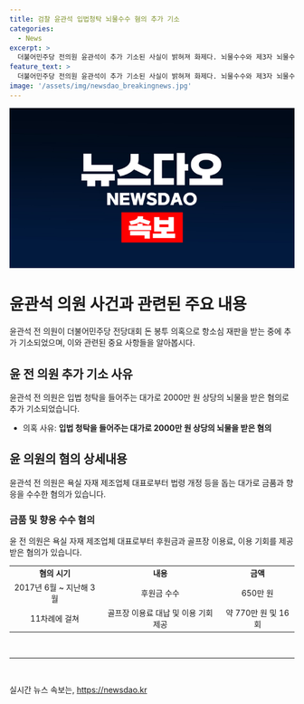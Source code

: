 ```yaml
---
title: 검찰 윤관석 입법청탁 뇌물수수 혐의 추가 기소
categories:
  - News
excerpt: >
  더불어민주당 전의원 윤관석이 추가 기소된 사실이 밝혀져 화제다. 뇌물수수와 제3자 뇌물수수 등의 혐의로 윤 전 의원은 뇌물을 받은 혐의로 불구속 기소됐다. 절수설비 업체 대표로부터 금품 및 향응을 수수한 혐의도 제기됐는데, 송씨로부터 후원금을 받아 의원들에게 후원금을 제공했던 것으로 전해졌다. 윤 전 의원은 이전에도 뇌물수수 등 혐의로 유죄 판결을 받은 바 있다. 검찰 관계자는 입법권과 관련한 뇌물을 수수한 혐의로 공소유지에 만전을 기할 예정이라고 전했다.
feature_text: >
  더불어민주당 전의원 윤관석이 추가 기소된 사실이 밝혀져 화제다. 뇌물수수와 제3자 뇌물수수 등의 혐의로 윤 전 의원은 뇌물을 받은 혐의로 불구속 기소됐다. 절수설비 업체 대표로부터 금품 및 향응을 수수한 혐의도 제기됐는데, 송씨로부터 후원금을 받아 의원들에게 후원금을 제공했던 것으로 전해졌다. 윤 전 의원은 이전에도 뇌물수수 등 혐의로 유죄 판결을 받은 바 있다. 검찰 관계자는 입법권과 관련한 뇌물을 수수한 혐의로 공소유지에 만전을 기할 예정이라고 전했다.
image: '/assets/img/newsdao_breakingnews.jpg'
---
```


<p><img src="/assets/img/newsdao_breakingnews.jpg" alt="implanttips 속보" /></p>

<h1>윤관석 의원 사건과 관련된 주요 내용</h1>

<p data-ke-size="size16">윤관석 전 의원이 더불어민주당 전당대회 돈 봉투 의혹으로 항소심 재판을 받는 중에 추가 기소되었으며, 이와 관련된 중요 사항들을 알아봅시다.</p>

<h2>윤 전 의원 추가 기소 사유</h2>

<p data-ke-size="size16">윤관석 전 의원은 입법 청탁을 들어주는 대가로 2000만 원 상당의 뇌물을 받은 혐의로 추가 기소되었습니다.</p>

<ul>
<li>의혹 사유: <b>입법 청탁을 들어주는 대가로 2000만 원 상당의 뇌물을 받은 혐의</b></li>
</ul>

<h2>윤 의원의 혐의 상세내용</h2>

<p data-ke-size="size16">윤관석 전 의원은 욕실 자재 제조업체 대표로부터 법령 개정 등을 돕는 대가로 금품과 향응을 수수한 혐의가 있습니다.</p>

<h3>금품 및 향응 수수 혐의</h3>

<p data-ke-size="size16">윤 전 의원은 욕실 자재 제조업체 대표로부터 후원금과 골프장 이용료, 이용 기회를 제공받은 혐의가 있습니다.</p>

<table>
  <tr>
    <td style="text-align: center; height: 17px;"><b>혐의 시기</b></td>
    <td style="text-align: center; height: 17px;"><b>내용</b></td>
    <td style="text-align: center; height: 17px;"><b>금액</td>
  </tr>
  <tr>
    <td style="text-align: center; height: 17px;">2017년 6월 ~ 지난해 3월</td>
    <td style="text-align: center; height: 17px;">후원금 수수</td>
    <td style="text-align: center; height: 17px;">650만 원</td>
  </tr>
  <tr>
    <td style="text-align: center; height: 17px;">11차례에 걸쳐</td>
    <td style="text-align: center; height: 17px;">골프장 이용료 대납 및 이용 기회 제공</td>
    <td style="text-align: center; height: 17px;">약 770만 원 및 16회</td>
  </tr>
</table>

<p data-ke-size="size16">&nbsp;</p>

<hr>

<p data-ke-size="size16">&nbsp;</p>
실시간 뉴스 속보는, <a href="https://newsdao.kr" rel="dofollow">https://newsdao.kr</a>


